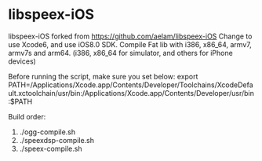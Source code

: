 libspeex-iOS
============

libspeex-iOS forked from https://github.com/aelam/libspeex-iOS
Change to use Xcode6, and use iOS8.0 SDK.
Compile Fat lib with i386, x86_64, armv7, armv7s and arm64.
(i386, x86_64 for simulator, and others for iPhone devices)

Before running the script, make sure you set below:
export PATH=/Applications/Xcode.app/Contents/Developer/Toolchains/XcodeDefault.xctoolchain/usr/bin:/Applications/Xcode.app/Contents/Developer/usr/bin:$PATH

Build order:

1. ./ogg-compile.sh
2. ./speexdsp-compile.sh
3. ./speex-compile.sh